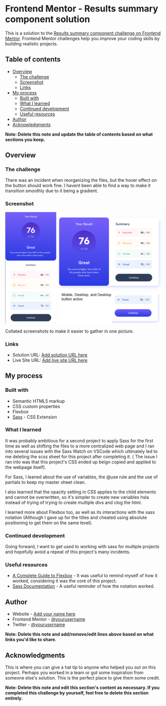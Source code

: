 # Frontend Mentor - Results summary component solution

This is a solution to the [Results summary component challenge on Frontend Mentor](https://www.frontendmentor.io/challenges/results-summary-component-CE_K6s0maV). Frontend Mentor challenges help you improve your coding skills by building realistic projects. 

## Table of contents

- [Overview](#overview)
  - [The challenge](#the-challenge)
  - [Screenshot](#screenshot)
  - [Links](#links)
- [My process](#my-process)
  - [Built with](#built-with)
  - [What I learned](#what-i-learned)
  - [Continued development](#continued-development)
  - [Useful resources](#useful-resources)
- [Author](#author)
- [Acknowledgments](#acknowledgments)

**Note: Delete this note and update the table of contents based on what sections you keep.**

## Overview

### The challenge

There was an incident when reorganizing the files, but the hover effect on the button should work fine. I havent been able to find a way to make it transition smoothly due to it being a gradient.

### Screenshot

![](../assets/images/Image%20Montage.png)

Collated screenshots to make it easier to gather in one picture.

### Links

- Solution URL: [Add solution URL here](https://your-solution-url.com)
- Live Site URL: [Add live site URL here](https://pandacea12.github.io/GitHub-Challenges/dist/challenges/results-summary/dist/index.html)

## My process

### Built with

- Semantic HTML5 markup
- CSS custom properties
- Flexbox
- [Sass](https://sass-lang.com/) - CSS Extension

### What I learned

It was probably ambitious for a second project to apply Sass for the first time as well as shifting the files to a more centralized web page and I ran into several issues with the Sass Watch on VSCode which ultimately led to me deleting the scss sheet for this project after completing it. ( The issue I ran into was that this project's CSS ended up beign copied and applied to the webpage itself).

For Sass, I leaned about the use of variables, the @use rule and the use of partials to keep my master sheet clean.

I also learned that the opacity setting in CSS applies to the child elements and cannot be overwritten, so it's simpler to create new variables hsla instead of trying of trying to create multiple divs and clog the html.

I learned more about Flexbox too, as well as its interactions with the sass notation (Although I gave up for the titles and cheated using absolute positioning to get them on the same level).

### Continued development

Going forward, I want to get used to working with sass for multiple projects and hopefully avoid a repeat of this project's many incidents.


### Useful resources

- [A Complete Guide to Flexbox](https://css-tricks.com/snippets/css/a-guide-to-flexbox/) - It was useful to remind myself of how it worked, considering it was the core of this project.
- [Sass Documentation](https://sass-lang.com/documentation/) - A useful reminder of how the notation worked.

## Author

- Website - [Add your name here](https://www.your-site.com)
- Frontend Mentor - [@yourusername](https://www.frontendmentor.io/profile/yourusername)
- Twitter - [@yourusername](https://www.twitter.com/yourusername)

**Note: Delete this note and add/remove/edit lines above based on what links you'd like to share.**

## Acknowledgments

This is where you can give a hat tip to anyone who helped you out on this project. Perhaps you worked in a team or got some inspiration from someone else's solution. This is the perfect place to give them some credit.

**Note: Delete this note and edit this section's content as necessary. If you completed this challenge by yourself, feel free to delete this section entirely.**

